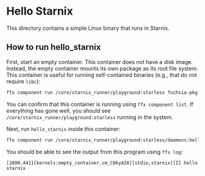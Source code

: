 # Hello Starnix

This directory contains a simple Linux binary that runs in Starnix.

## How to run hello_starnix

First, start an empty container. This container does not have a disk image. Instead, the empty container mounts its own package as its root file system.  This container is useful for running self-contained binaries (e.g., that do not require `libc`):


```sh
ffx component run /core/starnix_runner/playground:starless fuchsia-pkg://fuchsia.com/starless#meta/empty_container.cm
```

You can confirm that this container is running using `ffx component list`. If everything has gone well, you should see `/core/starnix_runner/playground:starless` running in the system.

Next, run `hello_starnix` inside this container:

```sh
ffx component run /core/starnix_runner/playground:starless/daemons:hello_starnix fuchsia-pkg://fuchsia.com/hello-starnix#meta/hello_starnix.cm
```

You should be able to see the output from this program using `ffx log`:

```
[2800.441][kernels:empty_container.cm_C0kyAI8][stdio,starnix][I] hello starnix
```
